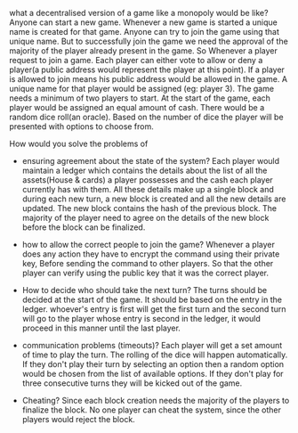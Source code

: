 what a decentralised version of a game like a monopoly would be
like?
Anyone can start a new game. Whenever a new game is started a unique name is created for that game. Anyone can try to join the game 
using that unique name. But to successfully join the game we need the approval of the majority of the player already present in the game. So Whenever a player request to join a game. Each player can either vote to allow or deny a player(a public address would represent the player at this point). If a player is allowed to join means his public address would be allowed in the game. A unique name for that player would be assigned (eg: player 3). The game needs a minimum of two players to start. At the start of the game, each player would be assigned an equal amount of cash. There would be a random dice roll(an oracle). Based on the number of dice the player will be presented with options to choose from.


How would you solve the problems of 

* ensuring agreement about the state of the system?
Each player would maintain a ledger which contains the details about the list of all the assets(House & cards) a player possesses and the cash each player currently has with them. All these details make up a single block and during each new turn, a new block is created and all the new details are updated. The new block contains the hash of the previous block. The majority of the player need to agree on the details of the new block before the block can be finalized.

* how to allow the correct people to join the game?
Whenever a player does any action they have to encrypt the command using their private key, Before sending the command to other players. So that the other player can verify using the public key that it was the correct player.

* How to decide who should take the next turn?
The turns should be decided at the start of the game. It should be based on the entry in the ledger. whoever's entry is first will get the first turn and the second turn will go to the player whose entry is second in the ledger, it would proceed in this manner until the last player. 

* communication problems (timeouts)?
Each player will get a set amount of time to play the turn. The rolling of the dice will happen automatically. If they don't play their turn by selecting an option then a random option would be chosen from the list of available options. If they don't play for three consecutive turns they will be kicked out of the game.

* Cheating?
Since each block creation needs the majority of the players to finalize the block. No one player can cheat the system, since the other players would reject the block. 